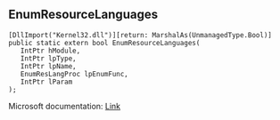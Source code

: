 ## EnumResourceLanguages

```
[DllImport("Kernel32.dll")][return: MarshalAs(UnmanagedType.Bool)]
public static extern bool EnumResourceLanguages(
   IntPtr hModule,
   IntPtr lpType,
   IntPtr lpName,
   EnumResLangProc lpEnumFunc,
   IntPtr lParam
);
```

Microsoft documentation: [Link](https://docs.microsoft.com/en-us/windows/win32/api/winbase/nf-winbase-enumresourcelanguagesw)
